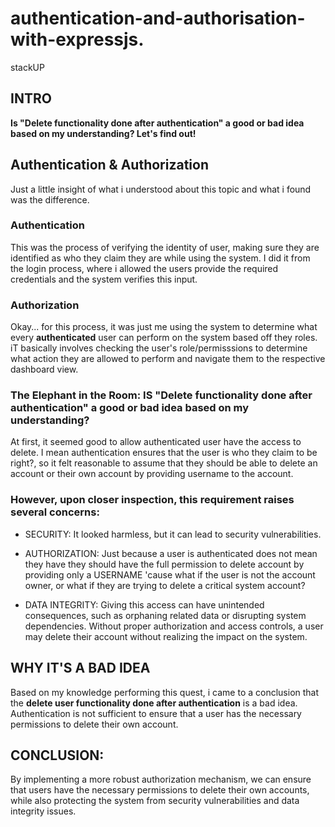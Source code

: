# authentication-and-authorisation-with-expressjs.
stackUP

## INTRO
**Is "Delete functionality done after authentication" a good or bad idea based on my understanding? Let's find out!**

## Authentication & Authorization
Just a little insight of what i understood about this topic and what i found was the difference.

### Authentication
This was the process of verifying the identity of user, making sure they are identified as who they claim they are while using the system. I did it from the login process, where i allowed the users provide the required credentials and the system verifies this input.

### Authorization
Okay... for this process, it was just me using the system to determine what every **authenticated** user can perform on the system based off they roles. iT basically involves checking  the user's role/permisssions to determine what action they are allowed to perform and navigate them to the respective dashboard view. 

### The Elephant in the Room: IS "Delete functionality done after authentication" a good or bad idea based on my understanding?
At first, it seemed good to allow authenticated user have the access to delete. I mean authentication ensures that the user is who they claim to be right?, so it felt reasonable to assume that they should be able to delete an account or their own account by providing username to the account.

### However, upon closer inspection, this requirement raises several concerns:

- SECURITY: It looked harmless, but it can lead to security vulnerabilities.

- AUTHORIZATION: Just because a user is authenticated does not mean they have they should have the full permission to delete account by providing only a USERNAME 'cause what if the user is not the account owner, or what if they are trying to delete a critical system account?

- DATA INTEGRITY: Giving this access can have unintended consequences, such as orphaning related data or disrupting system dependencies. Without proper authorization and access controls, a user may delete their account without realizing the impact on the system.

## WHY IT'S A BAD IDEA
Based on my knowledge performing this quest, i came to a conclusion that the **delete user functionality done after authentication** is a bad idea. Authentication is not sufficient to ensure that a user has the necessary permissions to delete their own account.

## CONCLUSION:

By implementing a more robust authorization mechanism, we can ensure that users have the necessary permissions to delete their own accounts, while also protecting the system from security vulnerabilities and data integrity issues.  
